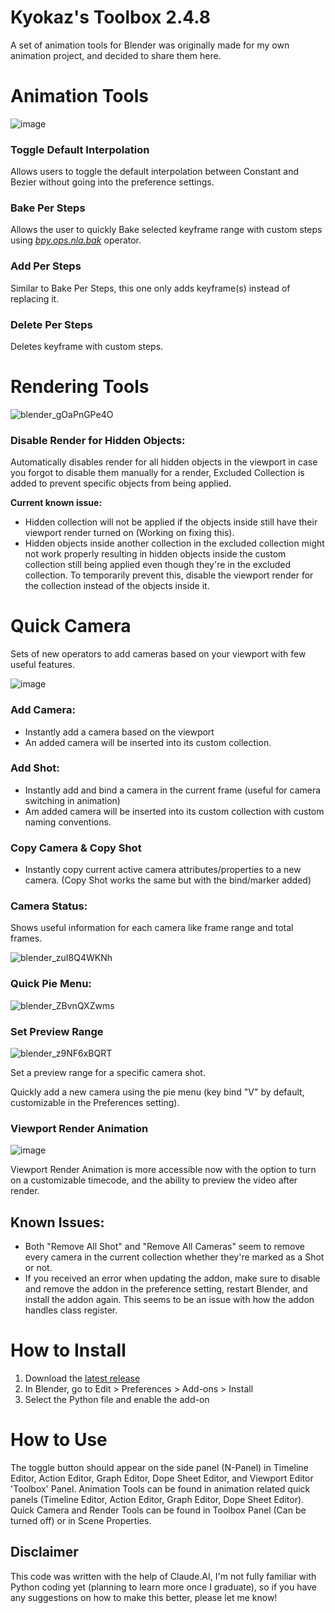 # Kyokaz's Toolbox 2.4.8
A set of animation tools for Blender was originally made for my own animation project, and decided to share them here.

# Animation Tools
![image](https://github.com/Kyokaz/Kyokaz-s-Toolbox/assets/84836314/a5fdacc8-5380-400b-986b-53476bb34082)

### Toggle Default Interpolation
Allows users to toggle the default interpolation between Constant and Bezier without going into the preference settings.
### Bake Per Steps
Allows the user to quickly Bake selected keyframe range with custom steps using [_bpy.ops.nla.bak_](https://docs.blender.org/api/current/bpy.ops.nla.html#bpy.ops.nla.bake) operator.
### Add Per Steps
Similar to Bake Per Steps, this one only adds keyframe(s) instead of replacing it.
### Delete Per Steps
Deletes keyframe with custom steps.

# Rendering Tools

![blender_gOaPnGPe4O](https://github.com/user-attachments/assets/12a2396e-86f2-4319-831d-34de4bb2b671)

### Disable Render for Hidden Objects:
Automatically disables render for all hidden objects in the viewport in case you forgot to disable them manually for a render, Excluded Collection is added to prevent specific objects from being applied.

**Current known issue:**
- Hidden collection will not be applied if the objects inside still have their viewport render turned on (Working on fixing this).
- Hidden objects inside another collection in the excluded collection might not work properly resulting in hidden objects inside the custom collection still being applied even though they're in the excluded collection. To temporarily prevent this, disable the viewport render for the collection instead of the objects inside it.

# Quick Camera
Sets of new operators to add cameras based on your viewport with few useful features.

![image](https://github.com/user-attachments/assets/23050fdd-6200-4b63-bbdf-f47609f49353)

### Add Camera:
- Instantly add a camera based on the viewport
- An added camera will be inserted into its custom collection.
### Add Shot:
- Instantly add and bind a camera in the current frame (useful for camera switching in animation)
- Am added camera will be inserted into its custom collection with custom naming conventions.
### Copy Camera & Copy Shot
- Instantly copy current active camera attributes/properties to a new camera. (Copy Shot works the same but with the bind/marker added)
### Camera Status:
Shows useful information for each camera like frame range and total frames.

![blender_zuI8Q4WKNh](https://github.com/user-attachments/assets/74e796a3-9362-485e-8971-9dda9e7e1a40)

### Quick Pie Menu:
![blender_ZBvnQXZwms](https://github.com/Kyokaz/Kyokaz-s-Toolbox/assets/84836314/5431e41d-263d-47fa-94d9-4de1251019cb)

### Set Preview Range
![blender_z9NF6xBQRT](https://github.com/user-attachments/assets/86ac2c1c-deb7-4db3-b98d-63e19bac43f7)

Set a preview range for a specific camera shot.

Quickly add a new camera using the pie menu (key bind "V" by default, customizable in the Preferences setting).
### Viewport Render Animation
![image](https://github.com/Kyokaz/Kyokaz-s-Toolbox/assets/84836314/3daecc1e-fc17-465e-92c2-c79bfcd35c5a)

Viewport Render Animation is more accessible now with the option to turn on a customizable timecode, and the ability to preview the video after render.


## Known Issues:
- Both "Remove All Shot" and "Remove All Cameras" seem to remove every camera in the current collection whether they're marked as a Shot or not.
- If you received an error when updating the addon, make sure to disable and remove the addon in the preference setting, restart Blender, and install the addon again.
  This seems to be an issue with how the addon handles class register.

# How to Install
1. Download the [latest release](https://github.com/Kyokaz/toggle_default_interpolation/releases) 
2. In Blender, go to Edit > Preferences > Add-ons > Install
3. Select the Python file and enable the add-on

# How to Use
The toggle button should appear on the side panel (N-Panel) in Timeline Editor, Action Editor, Graph Editor, Dope Sheet Editor, and Viewport Editor 'Toolbox' Panel.
Animation Tools can be found in animation related quick panels (Timeline Editor, Action Editor, Graph Editor, Dope Sheet Editor).
Quick Camera and Render Tools can be found in Toolbox Panel (Can be turned off) or in Scene Properties. 

## Disclaimer
This code was written with the help of Claude.AI, I'm not fully familiar with Python coding yet (planning to learn more once I graduate), so if you have any suggestions on how to make this better, please let me know!
